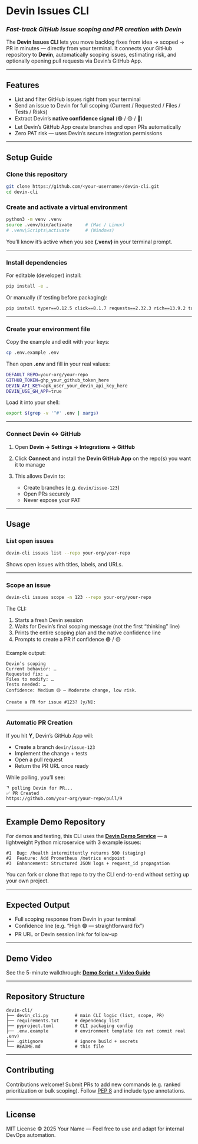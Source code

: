 # Devin Issues CLI

### *Fast-track GitHub issue scoping and PR creation with Devin*

The **Devin Issues CLI** lets you move backlog fixes from idea → scoped → PR in minutes — directly from your terminal.
It connects your GitHub repository to **Devin**, automatically scoping issues, estimating risk, and optionally opening pull requests via Devin’s GitHub App.

---

## Features

* List and filter GitHub issues right from your terminal
* Send an issue to Devin for full scoping (Current / Requested / Files / Tests / Risks)
* Extract Devin’s **native confidence signal** (🟢 / 🟡 / 🔴)
* Let Devin’s GitHub App create branches and open PRs automatically
* Zero PAT risk — uses Devin’s secure integration permissions

---

## Setup Guide

### Clone this repository

```bash
git clone https://github.com/<your-username>/devin-cli.git
cd devin-cli
```

### Create and activate a virtual environment

```bash
python3 -m venv .venv
source .venv/bin/activate     # (Mac / Linux)
# .venv\Scripts\activate      # (Windows)
```

You’ll know it’s active when you see **(.venv)** in your terminal prompt.

---

### Install dependencies

For editable (developer) install:

```bash
pip install -e .
```

Or manually (if testing before packaging):

```bash
pip install typer==0.12.5 click==8.1.7 requests==2.32.3 rich==13.9.2 tabulate==0.9.0
```

---

### Create your environment file

Copy the example and edit with your keys:

```bash
cp .env.example .env
```

Then open **.env** and fill in your real values:

```bash
DEFAULT_REPO=your-org/your-repo
GITHUB_TOKEN=ghp_your_github_token_here
DEVIN_API_KEY=apk_user_your_devin_api_key_here
DEVIN_USE_GH_APP=true
```

Load it into your shell:

```bash
export $(grep -v '^#' .env | xargs)
```

---

### Connect Devin ↔ GitHub

1. Open **Devin → Settings → Integrations → GitHub**
2. Click **Connect** and install the **Devin GitHub App** on the repo(s) you want it to manage
3. This allows Devin to:

   * Create branches (e.g. `devin/issue-123`)
   * Open PRs securely
   * Never expose your PAT

---

## Usage

### List open issues

```bash
devin-cli issues list --repo your-org/your-repo
```

Shows open issues with titles, labels, and URLs.

---

### Scope an issue

```bash
devin-cli issues scope -n 123 --repo your-org/your-repo
```

The CLI:

1. Starts a fresh Devin session
2. Waits for Devin’s final scoping message (not the first “thinking” line)
3. Prints the entire scoping plan and the native confidence line
4. Prompts to create a PR if confidence 🟢 / 🟡

Example output:

```
Devin’s scoping
Current behavior: …  
Requested fix: …  
Files to modify: …  
Tests needed: …  
Confidence: Medium 🟡 – Moderate change, low risk.

Create a PR for issue #123? [y/N]:
```

---

### Automatic PR Creation

If you hit **Y**, Devin’s GitHub App will:

* Create a branch `devin/issue-123`
* Implement the change + tests
* Open a pull request
* Return the PR URL once ready

While polling, you’ll see:

```
⠙ polling Devin for PR...
✅ PR Created
https://github.com/your-org/your-repo/pull/9
```

---

## Example Demo Repository

For demos and testing, this CLI uses the **[Devin Demo Service](https://github.com/Saumya-Chauhan-MHC/devin-demo-service)** —
a lightweight Python microservice with 3 example issues:

```
#1  Bug: /health intermittently returns 500 (staging)
#2  Feature: Add Prometheus /metrics endpoint
#3  Enhancement: Structured JSON logs + request_id propagation
```

You can fork or clone that repo to try the CLI end-to-end without setting up your own project.

---

## Expected Output

* Full scoping response from Devin in your terminal
* Confidence line (e.g. “High 🟢 — straightforward fix”)
* PR URL or Devin session link for follow-up

---

## Demo Video

See the 5-minute walkthrough:
[**Demo Script + Video Guide**](https://www.loom.com/share/83ca12c2be174387a53ad76f60e5d7b3?sid=b20a888e-99e7-4311-8ad1-2d2efad2f20a) 

---

## Repository Structure

```
devin-cli/
├── devin_cli.py          # main CLI logic (list, scope, PR)
├── requirements.txt      # dependency list
├── pyproject.toml        # CLI packaging config
├── .env.example          # environment template (do not commit real .env)
├── .gitignore            # ignore build + secrets
└── README.md             # this file
```

---

## Contributing

Contributions welcome!
Submit PRs to add new commands (e.g. ranked prioritization or bulk scoping).
Follow [PEP 8](https://peps.python.org/pep-0008/) and include type annotations.

---

## License

MIT License © 2025 Your Name — Feel free to use and adapt for internal DevOps automation.
